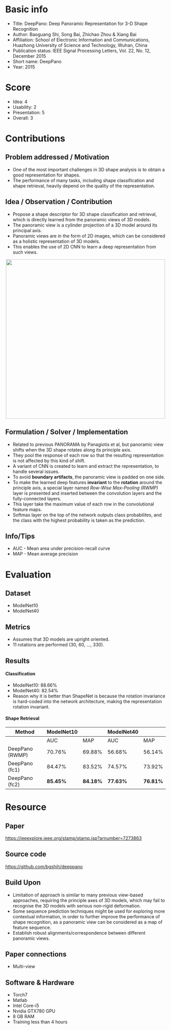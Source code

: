 # Basic info
- Title: DeepPano: Deep Panoramic Representation for 3-D Shape Recognition
- Author: Baoguang Shi, Song Bai, Zhichao Zhou & Xiang Bai
- Affiliation: School of Electronic Information and Communications, Huazhong University of Science and Technology, Wuhan, China
- Publication status: IEEE Signal Processing Letters, Vol. 22, No. 12, December 2015
- Short name: DeepPano
- Year: 2015

# Score
- Idea: 4
- Usability: 2
- Presentation: 5
- Overall: 3

# Contributions
## Problem addressed / Motivation
- One of the most important challenges in 3D shape analysis is to obtain a good representation for shapes. 
- The performance of many tasks, including shape classification and shape retrieval, heavily depend on the quality of the representation.

## Idea / Observation / Contribution
- Propose a shape descriptor for 3D shape classification and retrieval, which is directly learned from the panoramic views of 3D models.
- The panoramic view is a cylinder projection of a 3D model around its principal axis.
- Panoramic views are in the form of 2D images, which can be considered as a holistic representation of 3D models.
- This enables the use of 2D CNN to learn a deep representation from such views.

<p align="center">
  <img src="https://camo.githubusercontent.com/ebc3f535b81633d1016f0330a0bd12ecb0310dd1/68747470733a2f2f6169322d73322d7075626c69632e73332e616d617a6f6e6177732e636f6d2f666967757265732f323031362d31312d30382f356131623564333139303564386365636537623738353130663531663364386262623036333036332f312d466967757265332d312e706e67" width=500>
</p>

## Formulation / Solver / Implementation
- Related to previous PANORAMA by Panagiotis et al, but panoramic view shifts when the 3D shape rotates along its principle axis.
- They pool the response of each row so that the resulting representation is not affected by this kind of shift.
- A variant of CNN is created to learn and extract the representation, to handle several issues.
- To avoid **boundary artifacts**, the panoramic view is padded on one side.
- To make the learned deep features **invariant** to the **rotation** around the principle axis, a special layer named *Row-Wise Max-Pooling (RWMP)* layer is presented and inserted between the convolution layers and the fully-connected layers.
- This layer take the maximum value of each row in the convolutional feature maps.
- Softmax layer on the top of the network outputs class probabilites, and the class with the highest probability is taken as the prediction.

## Info/Tips
- AUC - Mean area under precision-recall curve
- MAP - Mean average precision

# Evaluation
## Dataset
- ModelNet10
- ModelNet40

## Metrics
- Assumes that 3D models are upright oriented.
- 11 rotations are performed (30, 60, ..., 330).

## Results

#### Classification
- ModelNet10: 88.66%
- ModelNet40: 82.54%
- Reason why it is better than ShapeNet is because the rotation invariance is hard-coded into the network architecture, making the representation rotation invariant.

#### Shape Retrieval

| Method          | ModelNet10 |    | ModelNet40 |    |
| --------------- | ------ | ------ | ------ | ------ |
|                 | AUC    | MAP    | AUC    | MAP    |
| DeepPano (RWMP) | 70.76% | 69.88% | 56.68% | 56.14% |
| DeepPano (fc1)  | 84.47% | 83.52% | 74.57% | 73.92% |
| DeepPano (fc2)  | **85.45%** | **84.18%** | **77.63%** | **76.81%** |

# Resource
## Paper
https://ieeexplore.ieee.org/stamp/stamp.jsp?arnumber=7273863

## Source code
https://github.com/bgshih/deeppano

## Build Upon
- Limitation of approach is similar to many previous view-based approaches, requiring the principle axes of 3D models, which may fail to recognise the 3D models with serious non-rigid deformation.
- Some sequence prediction techniques might be used for exploring more contextual information, in order to further improve the performance of shape recognition, as a panoramic view can be considered as a map of feature sequence.
- Establish robust alignments/correspondence between different panoramic views.

## Paper connections
- Multi-view

## Software & Hardware
- Torch7
- Matlab
- Intel Core-i5
- Nvidia GTX780 GPU
- 8 GB RAM
- Training less than 4 hours
